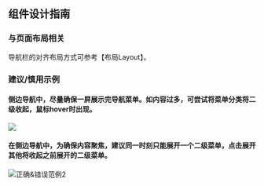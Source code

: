 ## 组件设计指南


### 与页面布局相关

导航栏的对齐布局方式可参考【布局Layout】。





### 建议/慎用示例

#### 侧边导航中，尽量确保一屏展示完导航菜单。如内容过多，可尝试将菜单分类将二级收起，鼠标hover时出现。

![](https://oteam-tdesign-1258344706.cos.ap-guangzhou.myqcloud.com/site/design/%E5%AF%BC%E8%88%AA.png)



#### 在侧边导航中，为确保内容聚焦，建议同一时刻只能展开一个二级菜单，点击展开其他将收起之前展开的二级菜单。

![正确&错误范例2](https://tdesign.gtimg.com/site/design/images/正确&错误范例2-1824666.jpg)